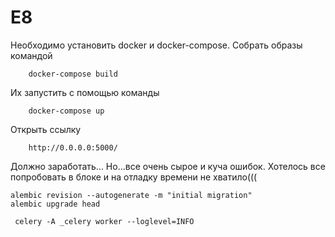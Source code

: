 # E8

Необходимо установить docker и docker-compose.
Собрать образы командой
```
    docker-compose build
```
Их запустить с помощью команды 
```
    docker-compose up
```
Открыть ссылку
```
    http://0.0.0.0:5000/ 
```
Должно заработать...
Но...все очень сырое и куча ошибок.
Хотелось все попробовать в блоке и на отладку времени не хватило(((
```
alembic revision --autogenerate -m "initial migration"
alembic upgrade head

 celery -A _celery worker --loglevel=INFO

```